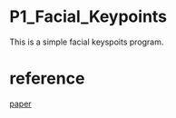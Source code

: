 # P1_Facial_Keypoints
This is a simple facial keyspoits program. 
# reference
[paper](https://arxiv.org/pdf/1710.00977.pdf)
